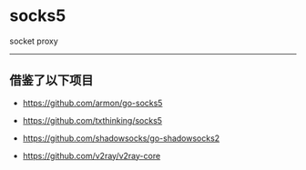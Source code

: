 # socks5
socket proxy

---

## 借鉴了以下项目

- https://github.com/armon/go-socks5

- https://github.com/txthinking/socks5

- https://github.com/shadowsocks/go-shadowsocks2

- https://github.com/v2ray/v2ray-core